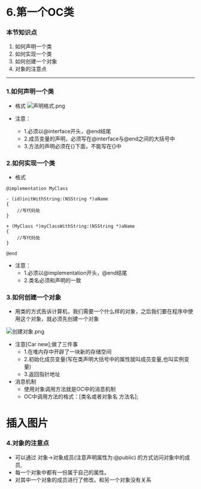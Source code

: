 # 6.第一个OC类

### 本节知识点
1. 如何声明一个类
2. 如何实现一个类
3. 如何创建一个对象
4. 对象的注意点

***
### 1.如何声明一个类
* 格式
![声明格式.png](http://upload-images.jianshu.io/upload_images/328309-10511b2c706af717.png?imageMogr2/auto-orient/strip%7CimageView2/2/w/1240)


* 注意：
    * 1.必须以@interface开头，@end结尾
    * 2.成员变量的声明，必须写在@interface与@end之间的大括号中
    * 3.方法的声明必须在{}下面，不能写在{}中



### 2.如何实现一个类
* 格式

```objc
@implementation MyClass

- (id)initWithString:(NSString *)aName
{
    //写代码处
}

+ (MyClass *)myClassWithString:(NSString *)aName
{
    //写代码处
}

@end
```
* 注意：
    * 1.必须以@implementation开头，@end结尾
    * 2.类名必须和声明的一致


### 3.如何创建一个对象
* 用类的方式告诉计算机，我们需要一个什么样的对象，之后我们要在程序中使用这个对象，就必须先创建一个对象

![创建对象.png](http://upload-images.jianshu.io/upload_images/328309-30b973ce1bd2b02d.png?imageMogr2/auto-orient/strip%7CimageView2/2/w/1240)


* 注意[Car new];做了三件事
    * 1.在堆内存中开辟了一块新的存储空间
    * 2.初始化成员变量(写在类声明大括号中的属性就叫成员变量,也叫实例变量)
    * 3.返回指针地址
* 消息机制
    * 使用对象调用方法就是OC中的消息机制
    * OC中调用方法的格式：[类名或者对象名 方法名]; 

# 插入图片

### 4.对象的注意点
* 可以通过 对象->对象成员(注意声明属性为:@public) 的方式访问对象中的成员,
* 每一个对象中都有一份属于自己的属性。
* 对其中一个对象的成员进行了修改。和另一个对象没有关系



